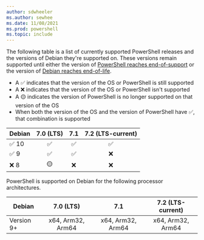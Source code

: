```yaml
---
author: sdwheeler
ms.author: sewhee
ms.date: 11/08/2021
ms.prod: powershell
ms.topic: include
---
```

The following table is a list of currently supported PowerShell releases and the versions of Debian
they're supported on. These versions remain supported until either the version of
[PowerShell reaches end-of-support][lifecycle] or the version of
[Debian reaches end-of-life][eol-debian].

- A &#x2705; indicates that the version of the OS or PowerShell is still supported
- A &#x274c; indicates that the version of the OS or PowerShell isn't supported
- A &#x1f7e1; indicates the version of PowerShell is no longer supported on that version of the OS
- When both the version of the OS and the version of PowerShell have &#x2705;, that combination is
  supported

|   Debian    | 7.0 (LTS) |   7.1    | 7.2 (LTS-current) |
| ----------- | :-------: | :------: | :---------------: |
| &#x2705; 10 | &#x2705;  | &#x2705; |     &#x2705;      |
| &#x2705; 9  | &#x2705;  | &#x2705; |     &#x274c;      |
| &#x274c; 8  | &#x1f7e1; | &#x274c; |     &#x274c;      |

PowerShell is supported on Debian for the following processor architectures.

|   Debian   |     7.0 (LTS)     |        7.1        | 7.2 (LTS-current) |
| ---------- | :---------------: | :---------------: | :---------------: |
| Version 9+ | x64, Arm32, Arm64 | x64, Arm32, Arm64 | x64, Arm32, Arm64 |

[lifecycle]: /powershell/scripting/install/powershell-support-lifecycle
[eol-debian]: https://wiki.debian.org/DebianReleases
